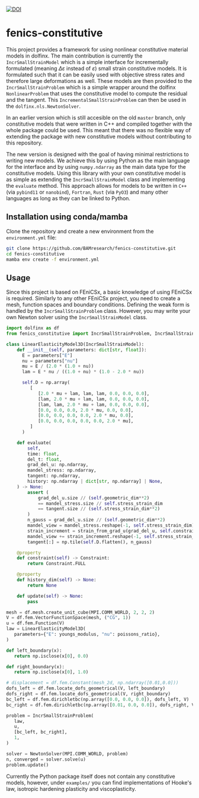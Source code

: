 [![DOI](https://zenodo.org/badge/DOI/10.5281/zenodo.13364955.svg)](https://doi.org/10.5281/zenodo.13364955)

# fenics-constitutive

This project  provides a framework for using nonlinear constitutive material models in dolfinx. 
The main contribution is currently the `IncrSmallStrainModel` which is a simple interface for incrementally formulated (meaning $\Delta\varepsilon$ instead of $\varepsilon$) small strain constitutive models. It is formulated such that it can be easily used with objective stress rates and therefore large deformations as well. These models are then provided to the `IncrSmallStrainProblem` which is a simple wrapper around the dolfinx `NonlinearProblem` that uses the constitutive model to compute the residual and the tangent. This `IncrementalSmallStrainProblem` can then be used in the `dolfinx.nls.NewtonSolver`.

In an earlier version which is still accesible on the old `master` branch, only constitutive models that were written in C++ and compiled together with the whole package could be used. This meant that there was no flexible way of extending the package with new constitutive models without contributing to this repository.

The new version is designed with the goal of having minimal restrictions to writing new models. We achieve this by using Python as the main language for the interface and by using `numpy.ndarray` as the main data type for the constitutive models. Using this library with your own constitutive model is as simple as extending the `IncrSmallStrainModel` class and implementing the `evaluate` method. This approach allows for models to be written in `C++` (via `pybind11` or `nanobind`), `Fortran`, `Rust` (via `PyO3`) and many other languages as long as they can be linked to Python. 


## Installation using conda/mamba

Clone the repository and create a new environment from the `environment.yml` file:

```bash
git clone https://github.com/BAMresearch/fenics-constitutive.git
cd fenics-constitutive
mamba env create -f environment.yml
```

## Usage

Since this project is based on FEniCSx, a basic knowledge of using FEniCSx is required. Similarly to any other FEniCSx project, you need to create a mesh, function spaces and boundary conditions. Defining the weak form is handled by the `IncrSmallStrainProblem` class. However, you may write your own Newton solver using the `IncrSmallStrainModel` class.

```python
import dolfinx as df
from fenics_constitutive import IncrSmallStrainProblem, IncrSmallStrainModel, Constraint, strain_from_grad_u

class LinearElasticityModel3D(IncrSmallStrainModel):
    def __init__(self, parameters: dict[str, float]):
      E = parameters["E"]
      nu = parameters["nu"]
      mu = E / (2.0 * (1.0 + nu))
      lam = E * nu / ((1.0 + nu) * (1.0 - 2.0 * nu))

      self.D = np.array(
         [
            [2.0 * mu + lam, lam, lam, 0.0, 0.0, 0.0],
            [lam, 2.0 * mu + lam, lam, 0.0, 0.0, 0.0],
            [lam, lam, 2.0 * mu + lam, 0.0, 0.0, 0.0],
            [0.0, 0.0, 0.0, 2.0 * mu, 0.0, 0.0],
            [0.0, 0.0, 0.0, 0.0, 2.0 * mu, 0.0],
            [0.0, 0.0, 0.0, 0.0, 0.0, 2.0 * mu],
         ]
      )

    def evaluate(
        self,
        time: float,
        del_t: float,
        grad_del_u: np.ndarray,
        mandel_stress: np.ndarray,
        tangent: np.ndarray,
        history: np.ndarray | dict[str, np.ndarray] | None,
    ) -> None:
        assert (
            grad_del_u.size // (self.geometric_dim**2)
            == mandel_stress.size // self.stress_strain_dim
            == tangent.size // (self.stress_strain_dim**2)
        )
        n_gauss = grad_del_u.size // (self.geometric_dim**2)
        mandel_view = mandel_stress.reshape(-1, self.stress_strain_dim)
        strain_increment = strain_from_grad_u(grad_del_u, self.constraint)
        mandel_view += strain_increment.reshape(-1, self.stress_strain_dim) @ self.D
        tangent[:] = np.tile(self.D.flatten(), n_gauss)

    @property
    def constraint(self) -> Constraint:
        return Constraint.FULL

    @property
    def history_dim(self) -> None:
        return None

    def update(self) -> None:
        pass

mesh = df.mesh.create_unit_cube(MPI.COMM_WORLD, 2, 2, 2)
V = df.fem.VectorFunctionSpace(mesh, ("CG", 1))
u = df.fem.Function(V)
law = LinearElasticityModel3D(
   parameters={"E": youngs_modulus, "nu": poissons_ratio},
)

def left_boundary(x):
   return np.isclose(x[0], 0.0)

def right_boundary(x):
   return np.isclose(x[0], 1.0)

# displacement = df.fem.Constant(mesh_2d, np.ndarray([0.01,0.0]))
dofs_left = df.fem.locate_dofs_geometrical(V, left_boundary)
dofs_right = df.fem.locate_dofs_geometrical(V, right_boundary)
bc_left = df.fem.dirichletbc(np.array([0.0, 0.0, 0.0]), dofs_left, V)
bc_right = df.fem.dirichletbc(np.array([0.01, 0.0, 0.0]), dofs_right, V)

problem = IncrSmallStrainProblem(
   law,
   u,
   [bc_left, bc_right],
   1,
)

solver = NewtonSolver(MPI.COMM_WORLD, problem)
n, converged = solver.solve(u)
problem.update()

```

Currently the Python package itself does not contain any constitutive models, however, under `examples/` you can find implementations of Hooke's law, isotropic hardening plasticity and viscoplasticity. 

